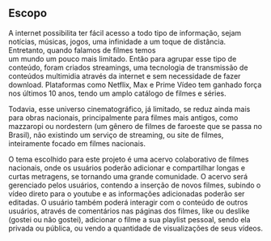 ## Escopo

A internet possibilita ter fácil acesso a todo tipo de informação, sejam notícias, músicas, jogos, uma infinidade a um toque de distância. Entretanto, quando falamos de filmes temos  
um mundo um pouco mais limitado. Então para agrupar esse tipo de conteúdo, foram criados streamings, uma tecnologia de transmissão de conteúdos multimidia através da internet e sem necessidade de 
 fazer download. Plataformas como Netflix, Max e Prime Vídeo tem ganhado força nos últimos 10 anos, tendo um amplo catálogo de filmes e séries.

 Todavia, esse universo cinematográfico, já limitado, se reduz ainda mais para obras nacionais, principalmente para filmes mais antigos, como mazzaropi ou nordestern (um gênero de filmes de faroeste que se passa no Brasil), não existindo um serviço de streaming, ou site de filmes, inteiramente focado em filmes nacionais. 

O tema escolhido para este projeto é uma acervo colaborativo de filmes nacionais, onde os usuários poderão adicionar e compartilhar longas e curtas metragens, se tornando uma grande comunidade. O acervo será gerenciado pelos usuários, contendo a inserção de novos filmes, subindo o vídeo direto para o youtube e as informações adicionadas poderão ser editadas. O usuário também poderá interagir com o conteúdo de outros usuários, através de comentários nas páginas dos filmes, like ou deslike (gostei ou não gostei), adicionar o filme a sua playlist pessoal, sendo ela privada ou pública, ou vendo a quantidade de visualizações de seus vídeos.

